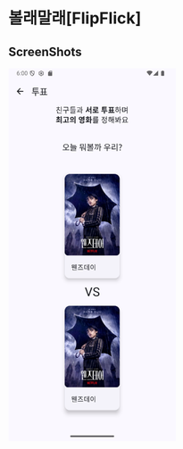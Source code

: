 # 볼래말래[FlipFlick]
## ScreenShots
<img src="docs/images/screenshot1.png" alt="screenshot1" width="300px"/>